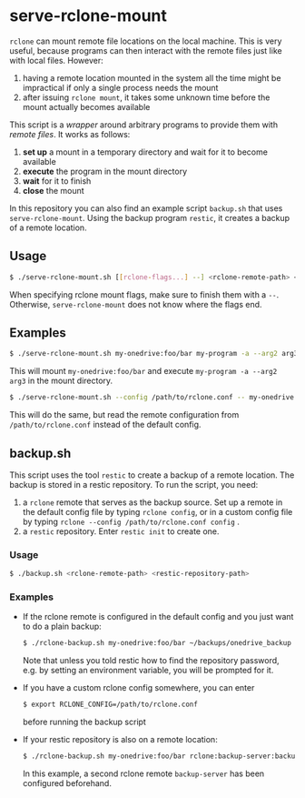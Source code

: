 # serve-rclone-mount

`rclone` can mount remote file locations on the local machine. This is very useful, because programs can then interact with the remote files just like with local files. However:

1. having a remote location mounted in the system all the time might be impractical if only a single process needs the mount
2. after issuing `rclone mount`, it takes some unknown time before the mount actually becomes available

This script is a *wrapper* around arbitrary programs to provide them with *remote files*. It works as follows:

1. **set up** a mount in a temporary directory and wait for it to become available
2. **execute** the program in the mount directory
3. **wait** for it to finish
4. **close** the mount

In this repository you can also find an example script `backup.sh` that uses `serve-rclone-mount`. Using the backup program `restic`, it creates a backup of a remote location.



## Usage

```bash
$ ./serve-rclone-mount.sh [[rclone-flags...] --] <rclone-remote-path> <program> [program-args...]
```

When specifying rclone mount flags, make sure to finish them with a `--`. Otherwise, `serve-rclone-mount` does not know where the flags end.

## Examples

```bash
$ ./serve-rclone-mount.sh my-onedrive:foo/bar my-program -a --arg2 arg3
```

This will mount `my-onedrive:foo/bar` and execute `my-program -a --arg2 arg3` in the mount directory.

```bash
$ ./serve-rclone-mount.sh --config /path/to/rclone.conf -- my-onedrive:foo/bar my-program -a --arg2 arg3
```

This will do the same, but read the remote configuration from `/path/to/rclone.conf` instead of the default config.



## backup.sh

This script uses the tool `restic` to create a backup of a remote location. The backup is stored in a restic repository. To run the script, you need:

1. a `rclone` remote that serves as the backup source. Set up a remote in the default config file by typing `rclone config`, or in a custom config file by typing `rclone --config /path/to/rclone.conf config` .
2. a `restic` repository. Enter `restic init` to create one.

### Usage

```bash
$ ./backup.sh <rclone-remote-path> <restic-repository-path>
```


### Examples

* If the rclone remote is configured in the default config and you just want to do a plain backup:

    ```bash
    $ ./rclone-backup.sh my-onedrive:foo/bar ~/backups/onedrive_backup
    ```

    Note that unless you told restic how to find the repository password, e.g. by setting an environment variable, you will be prompted for it.

* If you have a custom rclone config somewhere, you can enter

    ```bash
    $ export RCLONE_CONFIG=/path/to/rclone.conf
    ```
    
    before running the backup script
    
* If your restic repository is also on a remote location:

    ```bash
    $ ./rclone-backup.sh my-onedrive:foo/bar rclone:backup-server:backups/onedrive_backup
    ```

    In this example, a second rclone remote `backup-server` has been configured beforehand.
